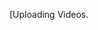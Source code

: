 
[Uploading Videos.<!DOCTYPE html>
<html lang="en">
<head>
    <meta charset="UTF-8">
    <meta name="viewport" content="width=device-width, initial-scale=1.0">
    <link rel="stylesheet" href="https://cdnjs.cloudflare.com/ajax/libs/font-awesome/6.5.1/css/all.min.css">
    <link rel="stylesheet" href="https://unpkg.com/aos@next/dist/aos.css" />
    <link rel="stylesheet" href="style.css">
    <title>GhsotAce Saint</title>
    <style>
      .video-grid {
        display: grid;
        grid-template-columns: repeat(3, 1fr);
        gap: 10px;
        overflow-y: auto;
        max-height: 600px;
        padding: 10px;
      }
      
      .video-grid-item {
        background-color: #f7f7f7;
        padding: 5px;
        border: 1px solid #ddd;
        border-radius: 10px;
        cursor: pointer;

      }
      
      .video-grid-item:hover {
        background-color: #eee;
      }
    </style>
</head>
<body>
    <nav>
      <div class="nav-container">
        <div class="logo" data-aos="zoom-in" data-aos-duration="1500">
            Ghost <span>Ace</span>
        </div>
        <div class="links">
            <div class="link" data-aos="fade-up" data-aos-duration="1500" data-aos-delay="300"><a href="Gamer.html">Home</a></div>
            <div class="link" data-aos="fade-up" data-aos-duration="1500" data-aos-delay="400"><a href="videos.html">Videos</a></div>
            <div class="link" data-aos="fade-up" data-aos-duration="1500" data-aos-delay="500"><a href="Comment.html">Comments</a></div>
    </div>
    <i class="fa-solid fa-bars hamburg" onclick="hamburg()"></i>
</div>
    <div class="dropdown">
        <div class="links">
            <a href="Gamer.html">Home</a>
            <a href="videos.html">Videos</a>
            <a href="Comment.html">Comments</a>
            <i class="fa-solid fa-xmark cancel" onclick="cancel()"></i>
        </div>
    </div>
    </nav>
    <section class="video-grid">
      <div class="video-grid-item" data-aos="fade-up" data-aos-duration="1500" data-aos-delay="100">
        <video width="100%" height="100%" controls>
          <source src="Dying Light 2024-08-19 17-14-44.mp4" type="video/mp4">
          Your browser does not support the video tag.
        </video>
      </div>
      <div class="video-grid-item" data-aos="fade-up" data-aos-duration="1500" data-aos-delay="200">
        <video width="100%" height="100%" controls>
          <source src="Dying Light 2024-08-19 17-43-32.mp4" type="video/mp4">
          Your browser does not support the video tag.
        </video>
      </div>
      <div class="video-grid-item" data-aos="fade-up" data-aos-duration="1500" data-aos-delay="200">
        <video width="100%" height="100%" controls>
          <source src="VALORANT   2024-08-30 20-20-37.mp4" type="video/mp4">
          Your browser does not support the video tag.
        </video>
      </div>
      <div class="video-grid-item" data-aos="fade-up" data-aos-duration="1500" data-aos-delay="200">
        <video width="100%" height="100%" controls>
          <source src="VALORANT   2024-09-02 22-08-18.mp4" type="video/mp4">
          Your browser does not support the video tag.
        </video>
      </div>
      <div class="video-grid-item" data-aos="fade-up" data-aos-duration="1500" data-aos-delay="1000">
        <video width="100%" height="100%" controls>
          <source src="VALORANT   2024-09-02 22-29-18.mp4" type="video/mp4">
          Your browser does not support the video tag.
        </video>
      </div>
      <div class="video-grid-item" data-aos="fade-up" data-aos-duration="1500" data-aos-delay="1100">
        <video width="100%" height="100%" controls>
          <source src="Wuthering Waves   2024-09-02 09-26-50.mp4" type="video/mp4">
          Your browser does not support the video tag.
        </video>
      </div>
      <div class="video-grid-item" data-aos="fade-up" data-aos-duration="1500" data-aos-delay="200">
        <video width="100%" height="100%" controls>
          <source src="Wuthering Waves   2024-05-27 20-38-23.mp4" type="video/mp4">
          Your browser does not support the video tag.
        </video>
      </div>
      <div class="video-grid-item" data-aos="fade-up" data-aos-duration="1500" data-aos-delay="200">
        <video width="100%" height="100%" controls>
          <source src="Wuthering Waves   2024-08-31 14-03-21.mp4" type="video/mp4">
          Your browser does not support the video tag.
        </video>
      </div>
      <div class="video-grid-item" data-aos="fade-up" data-aos-duration="1500" data-aos-delay="200">
        <video width="100%" height="100%" controls>
          <source src="Wuthering Waves   2024-09-02 09-21-59.mp4" type="video/mp4">
          Your browser does not support the video tag.
        </video>
      </div>
    </section>
    <footer>&copy;GhostAce Saint</footer>
    <script src="https://unpkg.com/aos@next/dist/aos.js"></script>
    <script>
      AOS.init({offset:0});
    </script>
    <script src="videos.js"></script>
</body>
</html>html…]()

<!--
**nornhelpagaspas/nornhelpagaspas** is a ✨ _special_ ✨ repository because its `README.md` (this file) appears on your GitHub profile.

Here are some ideas to get you started:

- 🔭 I’m currently working on ...
- 🌱 I’m currently learning ...
- 👯 I’m looking to collaborate on ...
- 🤔 I’m looking for help with ...
- 💬 Ask me about ...
- 📫 How to reach me: ...
- 😄 Pronouns: ...
- ⚡ Fun fact: ...
-->
